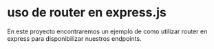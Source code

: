 # uso de router en express.js

En este proyecto encontraremos un ejemplo de como utilizar router en express para disponibilizar nuestros endpoints.

